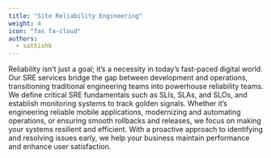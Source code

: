 ```yaml
---
title: "Site Reliability Engineering"
weight: 4
icon: "fas fa-cloud"
authors:
  - sathishk
---
```


Reliability isn’t just a goal; it’s a necessity in today’s fast-paced digital world. Our SRE services bridge the gap between development and operations, transitioning traditional engineering teams into powerhouse reliability teams. We define critical SRE fundamentals such as SLIs, SLAs, and SLOs, and establish monitoring systems to track golden signals.
Whether it’s engineering reliable mobile applications, modernizing and automating operations, or ensuring smooth rollbacks and releases, we focus on making your systems resilient and efficient. With a proactive approach to identifying and resolving issues early, we help your business maintain performance and enhance user satisfaction.